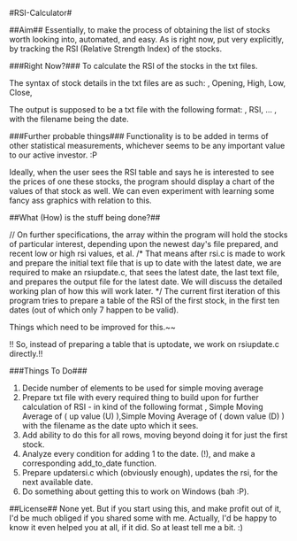 #RSI-Calculator#

##Aim##
Essentially, to make the process of obtaining the list of stocks worth looking into, automated, and easy.
As is right now, put very explicitly, by tracking the RSI (Relative Strength Index) of the stocks.

###Right Now?### 
To calculate the RSI of the stocks in the txt files.

The syntax of stock details in the txt files are as such:
<STOCKNAME>, Opening, High, Low, Close, <somerandomnumber>

The output is supposed to be a txt file with the following format:
<STOCKNAME>, RSI, … <other statistical measurements as and when we think of them>,
with the filename being the date.

###Further probable things###
Functionality is to be added in terms of other statistical measurements, whichever seems to be any important value to our active investor. :P 

Ideally, when the user sees the RSI table and says he is interested to see the prices of one these stocks, the program should display a chart of the values of that stock as well. We can even experiment with learning some fancy ass graphics with relation to this. 

##What (How) is the stuff being done?##

// On further specifications, the array within the program will hold the stocks of particular interest, depending upon the newest day's file prepared, and recent low or high rsi values, et al.
/* That means after rsi.c is made to work and prepare the initial text file that is up to date with the latest date, we are required to make an rsiupdate.c, that sees the latest date, the last text file, and prepares the output file for the latest date. We will discuss the detailed working plan of how this will work later.
*/
The current first iteration of this program tries to prepare a table of the RSI of the first stock, in the first ten dates (out of which only 7 happen to be valid).

Things which need to be improved for this.~~

!!
So, instead of preparing a table that is uptodate, we work on rsiupdate.c directly.!!

###Things To Do###
1. Decide number of elements to be used for simple moving average
2. Prepare txt file with every required thing to build upon for further calculation of RSI - in kind of the following format
<stockname>, Simple Moving Average of ( up value (U) ),Simple Moving Average of ( down value (D) )
with the filename as the date upto which it sees.
3. Add ability to do this for all rows, moving beyond doing it for just the first stock.
4. Analyze every condition for adding 1 to the date. (!), and make a corresponding add_to_date function.
5. Prepare updatersi.c which (obviously enough), updates the rsi, for the next available date.
6. Do something about getting this to work on Windows (bah :P).

##License##
None yet. But if you start using this, and make profit out of it, I'd be much obliged if you shared some with me. Actually, I'd be happy to know it even helped you at all, if it did. So at least tell me a bit. :)
